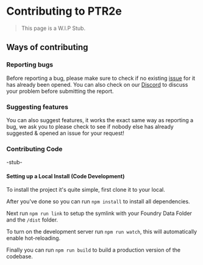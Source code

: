 # Contributing to PTR2e
> This page is a W.I.P Stub.

## Ways of contributing
### Reporting bugs 
Before reporting a bug, please make sure to check if no existing [issue](https://github.com/pokemon-tabletop-reunited/ptr2e/issues) for it has already been opened. You can also check on our [Discord](https://discord.gg/ptrfvtt) to discuss your problem before submitting the report.

### Suggesting features
You can also suggest features, it works the exact same way as reporting a bug, we ask you to please check to see if nobody else has already suggested & opened an issue for your request!

### Contributing Code
-stub-

#### Setting up a Local Install (Code Development)
To install the project it's quite simple, first clone it to your local.

After you've done so you can run `npm install` to install all dependencies.

Next run `npm run link` to setup the symlink with your Foundry Data Folder and the `/dist` folder.

To turn on the development server run `npm run watch`, this will automatically enable hot-reloading.

Finally you can run `npm run build` to build a production version of the codebase.
